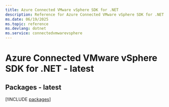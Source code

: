 ```yaml
---
title: Azure Connected VMware vSphere SDK for .NET
description: Reference for Azure Connected VMware vSphere SDK for .NET
ms.date: 06/19/2025
ms.topic: reference
ms.devlang: dotnet
ms.service: connectedvmwarevsphere
---
```

# Azure Connected VMware vSphere SDK for .NET - latest
## Packages - latest
[!INCLUDE [packages](connected-vmware-vsphere-index.md)]